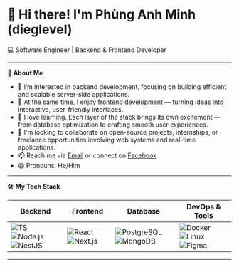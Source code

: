 # 👋 Hi there! I'm Phùng Anh Minh (dieglevel)

💻 Software Engineer | Backend & Frontend Developer  

---

🎯 **About Me**
- 👀 I’m interested in backend development, focusing on building efficient and scalable server-side applications.
- 🎨 At the same time, I enjoy frontend development — turning ideas into interactive, user-friendly interfaces.
- 🌱 I love learning. Each layer of the stack brings its own excitement — from database optimization to crafting smooth user experiences.
- 💞️ I'm looking to collaborate on open-source projects, internships, or freelance opportunities involving web systems and real-time applications.
- 📫 Reach me via [Email](mailto:dieglevel@gmail.com) or connect on [Facebook](https://www.facebook.com/pam2906)
- 😄 Pronouns: He/Him

---

🛠 **My Tech Stack**

| Backend        | Frontend       | Database               | DevOps & Tools              |
|----------------|----------------|-------------------------|-----------------------------|
| ![TS](https://img.shields.io/badge/TypeScript-3178C6?logo=typescript&logoColor=white) ![Node.js](https://img.shields.io/badge/Node.js-339933?logo=node.js&logoColor=white) ![NestJS](https://img.shields.io/badge/NestJS-E0234E?logo=nestjs&logoColor=white) | ![React](https://img.shields.io/badge/React-20232A?logo=react&logoColor=61DAFB) ![Next.js](https://img.shields.io/badge/Next.js-000000?logo=next.js&logoColor=white) | ![PostgreSQL](https://img.shields.io/badge/PostgreSQL-4169E1?logo=postgresql&logoColor=white) ![MongoDB](https://img.shields.io/badge/MongoDB-47A248?logo=mongodb&logoColor=white) | ![Docker](https://img.shields.io/badge/Docker-2496ED?logo=docker&logoColor=white) ![Linux](https://img.shields.io/badge/Linux-FCC624?logo=linux&logoColor=black) ![Figma](https://img.shields.io/badge/Figma-F24E1E?logo=figma&logoColor=white) |

---
